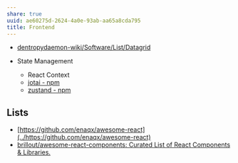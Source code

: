 ```yaml
---
share: true
uuid: ae60275d-2624-4a0e-93ab-aa65a8cda795
title: Frontend
---
```

* [dentropydaemon-wiki/Software/List/Datagrid](../dentropydaemon-wiki/Software/List/Datagrid)

* State Management
	* React Context
	* [jotai - npm](https://www.npmjs.com/package/jotai)
	* [zustand - npm](https://www.npmjs.com/package/zustand)

## Lists

* [https://github.com/enaqx/awesome-react](../https://github.com/enaqx/awesome-react)
* [brillout/awesome-react-components: Curated List of React Components & Libraries.](https://github.com/brillout/awesome-react-components)